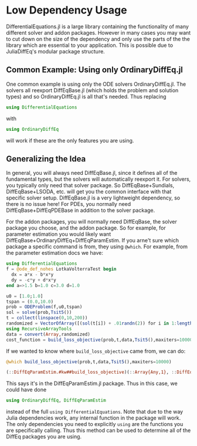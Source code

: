 # Low Dependency Usage

DifferentialEquations.jl is a large library containing the functionality of
many different solver and addon packages. However in many cases you may want
to cut down on the size of the dependency and only use the parts of the
the library which are essential to your application. This is possible
due to JuliaDiffEq's modular package structure.

## Common Example: Using only OrdinaryDiffEq.jl

One common example is using only the ODE solvers OrdinaryDiffEq.jl. The solvers all
reexport DiffEqBase.jl (which holds the problem and solution types) and so
OrdinaryDiffEq.jl is all that's needed. Thus replacing

```julia
using DifferentialEquations
```

with

```julia
using OrdinaryDiffEq
```

will work if these are the only features you are using.

## Generalizing the Idea

In general, you will always need DiffEqBase.jl, since it defines all of the
fundamental types, but the solvers will automatically reexport it. 
For solvers, you typically only need that solver package.
So DiffEqBase+Sundials, DiffEqBase+LSODA, etc. will get you the common interface
with that specific solver setup. DiffEqBase.jl is a very lightweight dependency,
so there is no issue here! For PDEs, you normally need DiffEqBase+DiffEqPDEBase
in addition to the solver package.

For the addon packages, you will normally need DiffEqBase, the solver package
you choose, and the addon package. So for example, for parameter estimation you
would likely want DiffEqBase+OrdinaryDiffEq+DiffEqParamEstim. If you arne't sure
which package a specific command is from, they using `@which`. For example, from
the parameter estimation docs we have:

```julia
using DifferentialEquations
f = @ode_def_nohes LotkaVolterraTest begin
  dx = a*x - b*x*y
  dy = -c*y + d*x*y
end a=>1.5 b=1.0 c=3.0 d=1.0

u0 = [1.0;1.0]
tspan = (0.0,10.0)
prob = ODEProblem(f,u0,tspan)
sol = solve(prob,Tsit5())
t = collect(linspace(0,10,200))
randomized = VectorOfArray([(sol(t[i]) + .01randn(2)) for i in 1:length(t)])
using RecursiveArrayTools
data = convert(Array,randomized)
cost_function = build_loss_objective(prob,t,data,Tsit5(),maxiters=10000)
```

If we wanted to know where `build_loss_objective` came from, we can do:

```julia
@which build_loss_objective(prob,t,data,Tsit5(),maxiters=10000)

(::DiffEqParamEstim.#kw##build_loss_objective)(::Array{Any,1}, ::DiffEqParamEstim.#build_loss_objective, prob::DiffEqBase.DEProblem, t, data, alg)
```

This says it's in the DiffEqParamEstim.jl package. Thus in this case, we could have
done

```julia
using OrdinaryDiffEq, DiffEqParamEstim
```

instead of the full `using DifferentialEquations`. Note that due to the way
Julia dependencies work, any internal function in the package will work. The only
dependencies you need to explicitly `using` are the functions you are specifically
calling. Thus this method can be used to determine all of the DiffEq packages
you are using.
